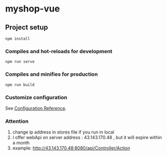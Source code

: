# myshop-vue

## Project setup
```
npm install
```

### Compiles and hot-reloads for development
```
npm run serve
```

### Compiles and minifies for production
```
npm run build
```

### Customize configuration
See [Configuration Reference](https://cli.vuejs.org/config/).


### Attention
1. change ip address in stores file if you run in local
2. I offer webApi on server address : 43.143.170.48  , but it will expire within a month
3. example: http://43.143.170.48:8080/api/Controller/Action

